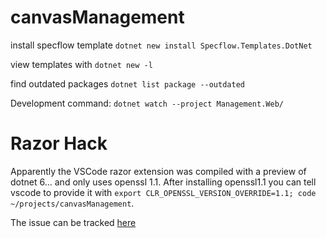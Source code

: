 # canvasManagement


install specflow template `dotnet new install Specflow.Templates.DotNet`

view templates with `dotnet new -l`

find outdated packages `dotnet list package --outdated`


Development command: `dotnet watch --project Management.Web/`


# Razor Hack

Apparently the VSCode razor extension was compiled with a preview of dotnet 6... and only uses openssl 1.1. After installing openssl1.1 you can tell vscode to provide it with `export CLR_OPENSSL_VERSION_OVERRIDE=1.1; code ~/projects/canvasManagement`.

The issue can be tracked [here](https://github.com/dotnet/razor/issues/6241)
